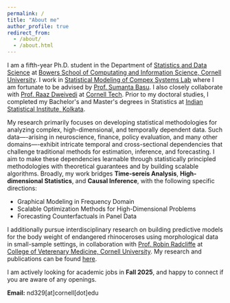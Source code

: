 ```yaml
---
permalink: /
title: "About me"
author_profile: true
redirect_from: 
  - /about/
  - /about.html
---
```


I am a fifth-year Ph.D. student in the Department of [Statistics and Data Science](https://stat.cornell.edu/) at [Bowers School of Computating and Information Science, Cornell University](https://bowers.cornell.edu/). I work in [Statistical Modeling of Compex Systems Lab](https://smocs.stat.cornell.edu/) where I am fortunate to be advised by [Prof. Sumanta Basu](https://sumbose.stat.cornell.edu/). I also closely collaborate with [Prof. Raaz Dweivedi](https://raazdwivedi.github.io/) at [Cornell Tech](https://tech.cornell.edu/). Prior to my doctoral studies, I completed my Bachelor's and Master's degrees in Statistics at [Indian Statistical Institute, Kolkata](https://www.isical.ac.in/).

My research primarily focuses on developing statistical methodologies for analyzing complex, high-dimensional, and temporally dependent data. Such data—-arising in neuroscience, finance, policy evaluation, and many other domains—-exhibit intricate temporal and cross-sectional dependencies that challenge traditional methods for estimation, inference, and forecasting. I aim to make these dependencies learnable through statistically principled methodologies with theoretical guarantees and by building scalable algorithms. Broadly, my work bridges **Time-sereis Analysis**, **High-dimensional Statistics**, and **Causal Inference**, with the following specific directions:

* Graphical Modeling in Frequency Domain
* Scalable Optimization Methods for High-Dimensional Problems
* Forecasting Counterfactuals in Panel Data

I additionally pursue interdisciplinary research on building predictive models for the body weight of endangered rhinoceroses using morphological data in small-sample settings, in collaboration with [Prof. Robin Radcliffe](https://wildlife.cornell.edu/people/robin-radcliffe) at [College of Veterenary Medicine, Cornell University](https://www.vet.cornell.edu/). My research and publications can be found [here](https://navonildeb.github.io//publications/).

I am actively looking for academic jobs in **Fall 2025**, and happy to connect if you are aware of any openings.

**Email:** nd329[at]cornell[dot]edu
